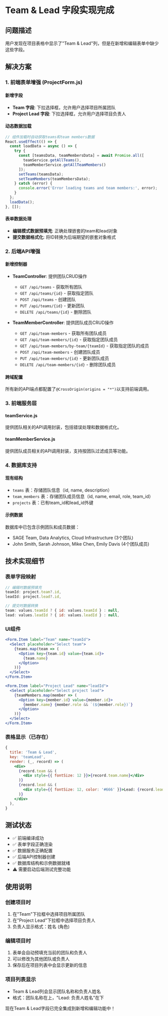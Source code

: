 # Team & Lead 字段实现完成

## 问题描述
用户发现在项目表格中显示了"Team & Lead"列，但是在新增和编辑表单中缺少这些字段。

## 解决方案

### 1. 前端表单增强 (ProjectForm.js)

#### 新增字段
- **Team 字段**: 下拉选择框，允许用户选择项目所属团队
- **Project Lead 字段**: 下拉选择框，允许用户选择项目负责人

#### 动态数据加载
```javascript
// 组件加载时自动获取teams和team members数据
React.useEffect(() => {
  const loadData = async () => {
    try {
      const [teamsData, teamMembersData] = await Promise.all([
        teamService.getAllTeams(),
        teamMemberService.getAllTeamMembers()
      ]);
      setTeams(teamsData);
      setTeamMembers(teamMembersData);
    } catch (error) {
      console.error('Error loading teams and team members:', error);
    }
  };
  loadData();
}, []);
```

#### 表单数据处理
- **编辑模式数据预填充**: 正确处理嵌套的team和lead对象
- **提交数据格式化**: 将ID转换为后端期望的嵌套对象格式

### 2. 后端API增强

#### 新增控制器
- **TeamController**: 提供团队CRUD操作
  - `GET /api/teams` - 获取所有团队
  - `GET /api/teams/{id}` - 获取指定团队
  - `POST /api/teams` - 创建团队
  - `PUT /api/teams/{id}` - 更新团队
  - `DELETE /api/teams/{id}` - 删除团队

- **TeamMemberController**: 提供团队成员CRUD操作
  - `GET /api/team-members` - 获取所有团队成员
  - `GET /api/team-members/{id}` - 获取指定团队成员
  - `GET /api/team-members/by-team/{teamId}` - 获取指定团队的成员
  - `POST /api/team-members` - 创建团队成员
  - `PUT /api/team-members/{id}` - 更新团队成员
  - `DELETE /api/team-members/{id}` - 删除团队成员

#### 跨域配置
所有新的API端点都配置了`@CrossOrigin(origins = "*")`以支持前端调用。

### 3. 前端服务层

#### teamService.js
提供团队相关的API调用封装，包括错误处理和数据格式化。

#### teamMemberService.js
提供团队成员相关的API调用封装，支持按团队过滤成员等功能。

### 4. 数据库支持

#### 现有结构
- `teams` 表：存储团队信息（id, name, description）
- `team_members` 表：存储团队成员信息（id, name, email, role, team_id）
- `projects` 表：已有team_id和lead_id外键

#### 示例数据
数据库中已包含示例团队和成员数据：
- SAGE Team, Data Analytics, Cloud Infrastructure (3个团队)
- John Smith, Sarah Johnson, Mike Chen, Emily Davis (4个团队成员)

## 技术实现细节

### 表单字段映射
```javascript
// 编辑时数据预填充
teamId: project.team?.id,
leadId: project.lead?.id,

// 提交时数据转换
team: values.teamId ? { id: values.teamId } : null,
lead: values.leadId ? { id: values.leadId } : null,
```

### UI组件
```jsx
<Form.Item label="Team" name="teamId">
  <Select placeholder="Select team">
    {teams.map(team => (
      <Option key={team.id} value={team.id}>
        {team.name}
      </Option>
    ))}
  </Select>
</Form.Item>

<Form.Item label="Project Lead" name="leadId">
  <Select placeholder="Select project lead">
    {teamMembers.map(member => (
      <Option key={member.id} value={member.id}>
        {member.name} {member.role && `(${member.role})`}
      </Option>
    ))}
  </Select>
</Form.Item>
```

### 表格显示（已存在）
```jsx
{
  title: 'Team & Lead',
  key: 'teamLead',
  render: (_, record) => (
    <div>
      {record.team && (
        <div style={{ fontSize: 12 }}>{record.team.name}</div>
      )}
      {record.lead && (
        <div style={{ fontSize: 12, color: '#666' }}>Lead: {record.lead.name}</div>
      )}
    </div>
  ),
}
```

## 测试状态

- ✅ 前端编译成功
- ✅ 表单字段正确渲染
- ✅ 数据服务正确配置
- ✅ 后端API控制器创建
- ✅ 数据库结构和示例数据就绪
- ⚠️ 需要启动后端测试完整功能

## 使用说明

### 创建项目时
1. 在"Team"下拉框中选择项目所属团队
2. 在"Project Lead"下拉框中选择项目负责人
3. 负责人显示格式：姓名 (角色)

### 编辑项目时
1. 表单会自动预填充当前的团队和负责人
2. 可以修改为其他团队或负责人
3. 保存后在项目列表中会显示更新的信息

### 项目列表显示
- Team & Lead列会显示团队名称和负责人姓名
- 格式：团队名称在上，"Lead: 负责人姓名"在下

现在Team & Lead字段已完全集成到新增和编辑功能中！

